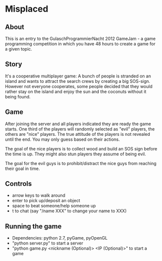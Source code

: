 Misplaced
=========

About
-----

This is an entry to the GulaschProgrammierNacht 2012 GameJam - a game
programming competition in which you have 48 hours to create a game for a given
topic.

Story
-----
It's a cooperative multiplayer game: A bunch of people is stranded on an island and wants to attract the search crews by creating a big SOS-sign. However not everyone cooperates, some people decided that they would rather stay on the island and enjoy the sun and the coconuts without it being found.

Game
----

After joining the server and all players indicated they are ready the game
starts. One third of the players will randomly selected as "evil" players, the
others are "nice" players. The true attitude of the players is not revealed
until the end. You may only guess based on their actions.

The goal of the nice players is to collect wood and build an SOS sign before
the time is up. They might also stun players they assume of being evil.

The goal for the evil guys is to prohibit/distract the nice guys from reaching
their goal in time.

Controls
--------

* arrow keys to walk around
* enter to pick up/deposit an object
* space to beat someone/help someone up
* t to chat (say "/name XXX" to change your name to XXX) 

Running the game
----------------

* Dependencies: python 2.7, pyGame, pyOpenGL
* "python server.py" to start a server
* "python game.py <nickname (Optional)> <IP (Optional)>" to start a game


